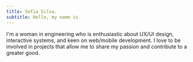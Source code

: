 ```yaml
---
title: Sofia Silva.
subtitle: Hello, my name is
---
```


I'm a woman in engineering who is enthusiastic about UX/UI design, interactive systems, and keen on web/mobile development. I love to be involved in projects that allow me to share my passion and contribute to a greater good.